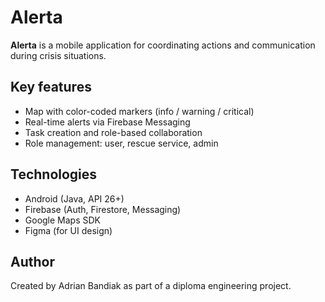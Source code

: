 # Alerta

**Alerta** is a mobile application for coordinating actions and communication during crisis situations.

## Key features
- Map with color-coded markers (info / warning / critical)
- Real-time alerts via Firebase Messaging
- Task creation and role-based collaboration
- Role management: user, rescue service, admin

## Technologies
- Android (Java, API 26+)
- Firebase (Auth, Firestore, Messaging)
- Google Maps SDK
- Figma (for UI design)

## Author
Created by Adrian Bandiak as part of a diploma engineering project.

